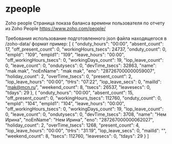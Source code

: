 # zpeople
Zoho people
Страница показа баланса времени пользователя по отчету из Zoho People https://www.zoho.com/people/


Требования использование подготовленного json файла находящегося в /zoho-data/
формат пример:
[
  {
    "onduty_hours": "00:00",
    "absent_count": 17,
    "off_present_count": 0,
    "workingHours_tsecs": 24737,
    "onduty_count": 0,
    "empId": "109",
    "empId1": "109",
    "leave_hours": "00:00",
    "off_workingHours_tsecs": 0,
    "workingDays_count": 19,
    "lop_leave_count": 0,
    "leave_count": 0,
    "ondutysecs": 0,
    "devTime_tsecs": 32863,
    "name": "mak mak",
    "noEnName": "mak mak",
    "eno": "287267000000059007",
    "holiday_count": 2,
    "overTime_tsecs": 0,
    "present_count": 2,
    "lop_leave_hours": "00:00",
    "tHrs": "07:22",
    "lop_leave_secs": 0,
    "mailId": "mak@mcn.ru",
    "weekend_count": 8,
    "tsecs": 26537,
    "leavesecs": 0,
    "tdays": 29
  },
  {
    "onduty_hours": "00:00",
    "absent_count": 15,
    "off_present_count": 0,
    "workingHours_tsecs": 112760,
    "onduty_count": 0,
    "empId": "104",
    "empId1": "104",
    "leave_hours": "00:00",
    "off_workingHours_tsecs": 0,
    "workingDays_count": 19,
    "lop_leave_count": 0,
    "leave_count": 0,
    "ondutysecs": 0,
    "devTime_tsecs": 3708,
    "name": "&#x41d;&#x435;&#x43c; &#x418;&#x440;&#x438;&#x43d;&#x430;",
    "noEnName": "Нем Ирина",
    "eno": "287267000000062027",
    "holiday_count": 2,
    "overTime_tsecs": 1268,
    "present_count": 4,
    "lop_leave_hours": "00:00",
    "tHrs": "31:19",
    "lop_leave_secs": 0,
    "mailId": "",
    "weekend_count": 8,
    "tsecs": 112760,
    "leavesecs": 0,
    "tdays": 29
  }
]  
